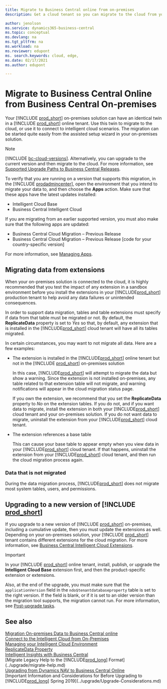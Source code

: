 ```yaml
---
title: Migrate to Business Central online from on-premises
description: Get a cloud tenant so you can migrate to the cloud from your on-premises deployment of Business Central.

author: jenolson
ms.service: dynamics365-business-central
ms.topic: conceptual
ms.devlang: na
ms.tgt_pltfrm: na
ms.workload: na
ms.reviewer: edupont
ms. search.keywords: cloud, edge,
ms.date: 02/17/2021
ms.author: edupont

---
```


# Migrate to Business Central Online from Business Central On-premises

Your [!INCLUDE [prod_short](../developer/includes/prod_short.md)] on-premises solution can have an identical twin in a [!INCLUDE [prod_short](../developer/includes/prod_short.md)] online tenant. Use this twin to migrate to the cloud, or use it to connect to intelligent cloud scenarios. The migration can be started quite easily from the assisted setup wizard in your on-premises solution.  

> [!NOTE]
> [!INCLUDE [bc-cloud-versions](../includes/bc-cloud-versions.md)]. Alternatively, you can upgrade to the current version and then migrate to the cloud. For more information, see [Supported Upgrade Paths to Business Central Releases](../upgrade/upgrade-paths.md).

To verify that you are running on a version that supports this migration, in the [!INCLUDE [prodadmincenter](../developer/includes/prodadmincenter.md)], open the environment that you intend to migrate your data to, and then choose the **Apps** action. Make sure that these apps have the latest updates installed:

* Intelligent Cloud Base
* Business Central Intelligent Cloud

If you are migrating from an earlier supported version, you must also make sure that the following apps are updated:

* Business Central Cloud Migration – Previous Release
* Business Central Cloud Migration – Previous Release [code for your country-specific version]

For more information, see [Managing Apps](tenant-admin-center-manage-apps.md).  

## Migrating data from extensions

When your on-premises solution is connected to the cloud, it is highly recommended that you test the impact of any extension in a sandbox environment before you install the extensions in your [!INCLUDE[prod_short](../developer/includes/prod_short.md)] production tenant to help avoid any data failures or unintended consequences.  

In order to support data migration, tables and table extensions must specify if data from that table must be migrated or not. By default, the **ReplicateData** property is set to *Yes* so that, by default, any extension that is installed in the [!INCLUDE[prod_short](../developer/includes/prod_short.md)] cloud tenant will have all its tables migrated.  

In certain circumstances, you may want to not migrate all data. Here are a few examples:

* The extension is installed in the [!INCLUDE[prod_short](../developer/includes/prod_short.md)] online tenant but not in the [!INCLUDE [prod_short](../developer/includes/prod_short.md)] on-premises solution

    In this case, [!INCLUDE[prod_short](../developer/includes/prod_short.md)] will attempt to migrate the data but show a warning. Since the extension is not installed on-premises, any table related to that extension table will not migrate, and warning notifications will appear in the cloud migration status page.

    If you own the extension, we recommend that you set the **ReplicateData** property to *No* on the extension tables. If you do not, and if you want data to migrate, install the extension in both your [!INCLUDE[prod_short](../developer/includes/prod_short.md)] cloud tenant and your on-premises solution. If you do not want data to migrate, uninstall the extension from your [!INCLUDE[prod_short](../developer/includes/prod_short.md)] cloud tenant.  

* The extension references a base table

    This can cause your base table to appear empty when you view data in your [!INCLUDE[prod_short](../developer/includes/prod_short.md)] cloud tenant. If that happens, uninstall the extension from your [!INCLUDE[prod_short](../developer/includes/prod_short.md)] cloud tenant, and then run the cloud migration process again.

### Data that is not migrated

During the data migration process, [!INCLUDE[prod_short](../developer/includes/prod_short.md)] does not migrate most system tables, users, and permissions.  

## Upgrading to a new version of [!INCLUDE [prod_short](../developer/includes/prod_short.md)]

If you upgrade to a new version of [!INCLUDE [prod_short](../developer/includes/prod_short.md)] on-premises, including a cumulative update, then you must update the extensions as well. Depending on your on-premises solution, your [!INCLUDE [prod_short](../developer/includes/prod_short.md)] tenant contains different extensions for the cloud migration. For more information, see [Business Central Intelligent Cloud Extensions](/dynamics365/business-central/ui-extensions-data-replication?toc=/dynamics365/business-central/dev-itpro/toc.json).  

> [!IMPORTANT]
> In your [!INCLUDE [prod_short](../developer/includes/prod_short.md)] online tenant, install, publish, or upgrade the **Intelligent Cloud Base** extension first, and then the product-specific extension or extensions.

Also, at the end of the upgrade, you must make sure that the `applicationVersion` field in the `ndo$tenantdatabaseproperty` table is set to the right version. If the field is blank, or if it is set to an older version than the migration tool supports, the migration cannot run. For more information, see [Post-upgrade tasks](../upgrade/upgrade-unmodified-application-v14-v17.md#post-upgrade-tasks).  

## See also

[Migration On-premises Data to Business Central online](migrate-data.md)  
[Connect to the Intelligent Cloud from On-Premises](about-intelligent-edge.md)  
[Managing your Intelligent Cloud Environment](manage-intelligent-edge.md)  
[ReplicateData Property](../developer/properties/devenv-replicatedata-property.md)  
[Intelligent Insights with Business Central](/dynamics365/business-central/about-intelligent-cloud)  
[Migrate Legacy Help to the [!INCLUDE[prod_long](../developer/includes/prod_long.md)] Format](../upgrade/migrate-help.md)  
[Upgrading from Dynamics NAV to Business Central Online](../upgrade/Upgrade-Considerations.md#online)  
[Important Information and Considerations for Before Upgrading to [!INCLUDE[prod_long](../developer/includes/prod_long.md)] Spring 2019](../upgrade/Upgrade-Considerations.md)  
